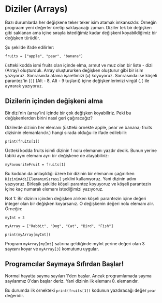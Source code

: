 # Diziler (Arrays)
Bazı durumlarda her değişkene teker teker isim atamak imkansızdır. Örneğin prograam yeni değerler üretip saklayacağı zaman. Diziler tek bir değişken gibi saklanan ama içine sırayla istediğimiz kadar değişkeni koyabildiğimiz bir değişken türüdür.

Şu şekilde ifade edilirler:

`fruits = ["apple", "pear", "banana"]`

üstteki kodda ismi fruits olan içinde elma, armut ve muz olan bir liste - dizi (Array) oluşturduk. Array oluştururken değişken oluşturur gibi bir isim yazıyoruz. Sonrasında atama işaretimizi (`=`) koyuyoruz. Sonrasında ise köşeli parantez'in (`[]` (Alt - 8, Alt - 9 tuşları)) içine değişkenlerimizi virgül (`,`) ile ayırarak yazıyoruz.

## Dizilerin içinden değişkeni alma
Bir dizi'nin (array'in) içinde bir çok değişken koyabiliriz. Peki bu değişkenlerden birini nasıl geri çağıracağız?

Dizilerde dizinin her elemanı (üstteki örnekte apple, pear ve banana; fruits dizisinin elemanlarıdır.) hangi sırada olduğu ile ifade edilebilir:

`print(fruits[1])`

Üstteki kodda fruits isimli dizinin 1 nolu elemanını yazdır dedik. Bunun yerine tabiki aynı elemanı ayrı bir değişkene de atayabiliriz:

`myFavouriteFruit = fruits[1]`

Bu koddan da anlaşıldığı üzere bir dizinin bir elemanını çağırırken `DizininAdı[ElemanınSırası]` şeklini kullanıyoruz. Yani dizinin adını yazıyoruz. Birleşik şekilde köşeli parantez koyuyoruz ve köşeli parantezin içine kaç numaralı elemanı istediğimizi yazıyoruz.

Not 1: Bir dizinin içinden değişken alırken köşeli parantezin içine değeri integer olan bir değişken koyarsanız. O değişkenin değeri nolu elemanı alır. Örneğin:

`myInt = 3`

`myArray = ["Rabbit", "Dog", "Cat", "Bird", "Fish"]`

`print(myArray[myInt])`

Program `myArray[myInt]` satırına geldiğinde myInt yerine değeri olan 3 sayısını koyar ve `myArray[3]` komutunu uygular.

## Programcılar Saymaya Sıfırdan Başlar!
Normal hayatta sayma sayıları 1'den başlar. Ancak programlamada sayma sayılarımız 0'dan başlar deriz. Yani dizinin ilk elemanı 0. elemanıdır.

Bu durumda ilk örnekteki `print(fruits[1])` kodunun yazdıracağı değer `pear` değeridir.
